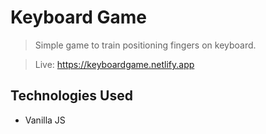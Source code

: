 # Keyboard Game
> Simple game to train positioning fingers on keyboard.

> Live: https://keyboardgame.netlify.app

## Technologies Used
- Vanilla JS
